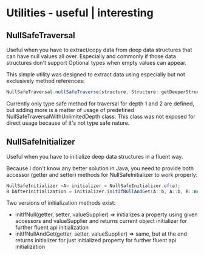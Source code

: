 # Utilities - useful | interesting
## NullSafeTraversal
Useful when you have to extract/copy data from deep data structures that can have null values all over. Especially and commonly if those data structures don't support Optional types when empty values can appear.

This simple utility was designed to extract data using especially but not exclusively method references:
```java
NullSafeTraversal.nullSafeTraverse(structure, Structure::getDeeperStructure, DeeperStructure::getEvenDeeperStructure)
```
Currently only type safe method for traversal for depth 1 and 2 are defined, but adding more is a matter of usage of predefined NullSafeTraversalWithUnlimitedDepth class. This class was not exposed for direct usage because of it's not type safe nature.

## NullSafeInitializer
Useful when you have to initialize deep data structures in a fluent way.

Because I don't know any better solution in Java, you need to provide both accessor (getter and setter) methods for NullSafeInitializer to work properly:
```java
NullSafeInitializer <A> initializer = NullSafeInitializer.of(a);
B bAfterInitialization = initializer.initIfNullAndGet(A::b, A::b, B::new).get();
```
Two versions of initialization methods exist:
* initIfNull(getter, setter, valueSupplier) => initializes a property using given accessors and valueSupplier and returns current object initializer for further fluent api initialization
* initIfNullAndGet(getter, setter, valueSupplier) => same, but at the end returns initializer for just initialized property for further fluent api initialization
